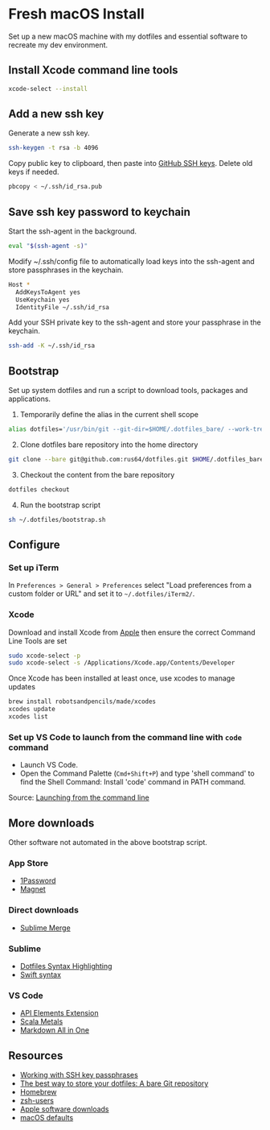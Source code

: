 # Fresh macOS Install

Set up a new macOS machine with my dotfiles and essential software to recreate my dev environment.

## Install Xcode command line tools
```sh
xcode-select --install
```

## Add a new ssh key
Generate a new ssh key.
```sh
ssh-keygen -t rsa -b 4096
```

Copy public key to clipboard, then paste into [GitHub SSH keys](https://github.com/settings/keys). Delete old keys if needed.
```sh
pbcopy < ~/.ssh/id_rsa.pub
```

## Save ssh key password to keychain
Start the ssh-agent in the background.
```sh
eval "$(ssh-agent -s)"
```

Modify ~/.ssh/config file to automatically load keys into the ssh-agent and store passphrases in the keychain.
```sh
Host *
  AddKeysToAgent yes
  UseKeychain yes
  IdentityFile ~/.ssh/id_rsa
```

Add your SSH private key to the ssh-agent and store your passphrase in the keychain.
```sh
ssh-add -K ~/.ssh/id_rsa
```

## Bootstrap
Set up system dotfiles and run a script to download tools, packages and applications.

1. Temporarily define the alias in the current shell scope
```sh
alias dotfiles='/usr/bin/git --git-dir=$HOME/.dotfiles_bare/ --work-tree=$HOME'
```

2. Clone dotfiles bare repository into the home directory
```sh
git clone --bare git@github.com:rus64/dotfiles.git $HOME/.dotfiles_bare
```

3. Checkout the content from the bare repository
```sh
dotfiles checkout
```

4. Run the bootstrap script
```sh
sh ~/.dotfiles/bootstrap.sh
```

## Configure

### Set up iTerm
In `Preferences > General > Preferences` select "Load preferences from a custom folder or URL" and set it to `~/.dotfiles/iTerm2/`.

### Xcode
Download and install Xcode from [Apple](https://developer.apple.com/download/release/) then ensure the correct Command Line Tools are set

```sh
sudo xcode-select -p
sudo xcode-select -s /Applications/Xcode.app/Contents/Developer
```

Once Xcode has been installed at least once, use xcodes to manage updates

```sh
brew install robotsandpencils/made/xcodes
xcodes update
xcodes list
```

### Set up VS Code to launch from the command line with `code` command
* Launch VS Code.
* Open the Command Palette (`Cmd+Shift+P`) and type 'shell command' to find the Shell Command: Install 'code' command in PATH command.

Source: [Launching from the command line](https://code.visualstudio.com/docs/setup/mac#_launching-from-the-command-line)

## More downloads
Other software not automated in the above bootstrap script.

### App Store
* [1Password](https://apps.apple.com/gb/app/1password-7-password-manager/id1333542190?mt=12)
* [Magnet](https://apps.apple.com/gb/app/magnet/id441258766?mt=12)

### Direct downloads
* [Sublime Merge](https://www.sublimemerge.com/download)

### Sublime
* [Dotfiles Syntax Highlighting](https://packagecontrol.io/packages/Dotfiles%20Syntax%20Highlighting)
* [Swift syntax](https://packagecontrol.io/packages/Swift)

### VS Code
* [API Elements Extension](https://marketplace.visualstudio.com/items?itemName=vncz.vscode-apielements)
* [Scala Metals](https://marketplace.visualstudio.com/items?itemName=scalameta.metals)
* [Markdown All in One](https://marketplace.visualstudio.com/items?itemName=yzhang.markdown-all-in-one)

## Resources
* [Working with SSH key passphrases](https://help.github.com/en/articles/working-with-ssh-key-passphrases)
* [The best way to store your dotfiles: A bare Git repository](https://developer.atlassian.com/blog/2016/02/best-way-to-store-dotfiles-git-bare-repo/)
* [Homebrew](https://brew.sh)
* [zsh-users](https://github.com/zsh-users)
* [Apple software downloads](https://developer.apple.com/download/release/)
* [macOS defaults](https://macos-defaults.com/)